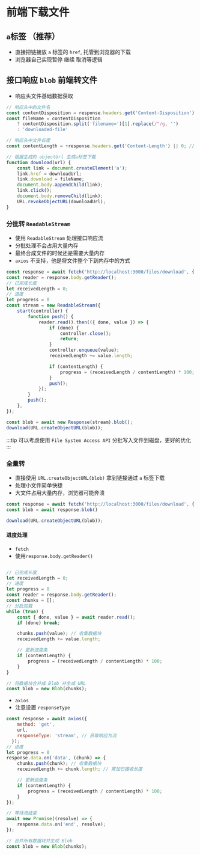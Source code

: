 # 前端下载文件

## `a`标签 （推荐）
- 直接把链接放 `a` 标签的 `href`, 托管到浏览器的下载
- 浏览器自己实现暂停 继续 取消等逻辑

## 接口响应 `blob` 前端转文件
- 响应头文件基础数据获取
```js
// 响应头中的文件名
const contentDisposition = response.headers.get('Content-Disposition')
const fileName = contentDisposition
    ? contentDisposition.split('filename=')[1].replace(/"/g, '')
    : 'downloaded-file'

// 响应头中文件长度
const contentLength = +response.headers.get('Content-Length') || 0; // 获取文件大小

// 根据生成的 objectUrl 生成a标签下载
function download(url) {
    const link = document.createElement('a');
    link.href = downloadUrl;
    link.download = fileName;
    document.body.appendChild(link);
    link.click();
    document.body.removeChild(link);
    URL.revokeObjectURL(downloadUrl);
}
```

### 分批转 `ReadableStream`
- 使用 `ReadableStream` 处理接口响应流
- 分批处理不会占用大量内存
- 最终合成文件的时候还是需要大量内存
- `axios` 不支持，他是将文件整个下到内存中的方式

```js
const response = await fetch('http://localhost:3000/files/download', { method: 'GET' })
const reader = response.body.getReader();
// 已完成长度
let receivedLength = 0;
// 进度
let progress = 0
const stream = new ReadableStream({
    start(controller) {
        function push() {
            reader.read().then(({ done, value }) => {
                if (done) {
                    controller.close();
                    return;
                }
                controller.enqueue(value);
                receivedLength += value.length;

                if (contentLength) {
                    progress = (receivedLength / contentLength) * 100;
                }
                push();
            });
        }
        push();
    },
});

const blob = await new Response(stream).blob();
download(URL.createObjectURL(blob));
```
:::tip
  可以考虑使用 `File System Access API` 分批写入文件到磁盘，更好的优化
:::


### 全量转
- 直接使用 `URL.createObjectURL(blob)` 拿到链接通过 `a` 标签下载
- 处理小文件简单快捷
- 大文件占用大量内存，浏览器可能奔溃

```js
const response = await fetch('http://localhost:3000/files/download', { method: 'GET' })
const blob = await response.blob()

download(URL.createObjectURL(blob));

```
#### 进度处理
- `fetch` 
- 使用`response.body.getReader()`
```js

// 已完成长度
let receivedLength = 0;
// 进度
let progress = 0
const reader = response.body.getReader();
const chunks = [];
// 分批加载
while (true) {
    const { done, value } = await reader.read();
    if (done) break;

    chunks.push(value); // 收集数据块
    receivedLength += value.length;

    // 更新进度条
    if (contentLength) {
        progress = (receivedLength / contentLength) * 100;
    }
}

// 将数据块合并成 Blob 并生成 URL
const blob = new Blob(chunks);
```
- `axios`
- 注意设置 `responseType`
```js
const response = await axios({
    method: 'get',
    url,
    responseType: 'stream', // 获取响应为流
  });
// 进度
let progress = 0
response.data.on('data', (chunk) => {
    chunks.push(chunk); // 收集数据块
    receivedLength += chunk.length; // 累加已接收长度

    // 更新进度条
    if (contentLength) {
        progress = (receivedLength / contentLength) * 100;
    }
});

// 等待流结束
await new Promise((resolve) => {
    response.data.on('end', resolve);
});

// 合并所有数据块并生成 Blob
const blob = new Blob(chunks);
```
